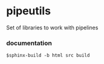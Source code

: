 # pipeutils
Set of libraries to work with pipelines


### documentation 

```
$sphinx-build -b html src build